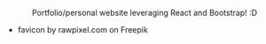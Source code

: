 <!-- <p align="center">
  <img src="https://img.icons8.com/color/48/000000/magritte.png"/>
</p> -->
<p align="center">
  Portfolio/personal website leveraging React and Bootstrap! :D
</p>

* favicon by rawpixel.com on Freepik